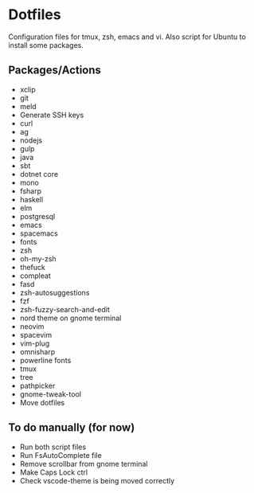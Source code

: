 # Dotfiles

Configuration files for tmux, zsh, emacs and vi. Also script for Ubuntu to install some packages.

## Packages/Actions

* xclip
* git
* meld
* Generate SSH keys
* curl
* ag
* nodejs
* gulp
* java
* sbt
* dotnet core
* mono
* fsharp
* haskell
* elm
* postgresql
* emacs
* spacemacs
* fonts
* zsh
* oh-my-zsh
* thefuck
* compleat
* fasd
* zsh-autosuggestions
* fzf
* zsh-fuzzy-search-and-edit
* nord theme on gnome terminal
* neovim
* spacevim
* vim-plug
* omnisharp
* powerline fonts
* tmux
* tree
* pathpicker
* gnome-tweak-tool
* Move dotfiles

## To do manually (for now)

* Run both script files
* Run FsAutoComplete file
* Remove scrollbar from gnome terminal
* Make Caps Lock ctrl
* Check vscode-theme is being moved correctly
